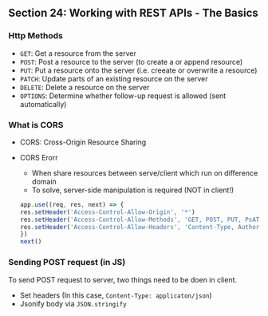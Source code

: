 ## Section 24: Working with REST APIs - The Basics

### Http Methods

- `GET`: Get a resource from the server
- `POST`: Post a resource to the server (to create a or append resource)
- `PUT`: Put a resource onto the server (i.e. creeate or overwrite a resource)
- `PATCH`: Update parts of an existing resource on the server
- `DELETE`: Delete a resource on the server
- `OPTIONS`: Determine whether follow-up request is allowed (sent automatically)

### What is CORS

- CORS: Cross-Origin Resource Sharing
- CORS Erorr
  - When share resources between serve/client which run on difference domain
  - To solve, server-side manipulation is required (NOT in client!)

  ```javascript
  app.use((req, res, next) => {
  res.setHeader('Access-Control-Allow-Origin', '*')
  res.setHeader('Access-Control-Allow-Methods', 'GET, POST, PUT, PsATCH, DELETE')
  res.setHeader('Access-Control-Allow-Headers', 'Content-Type, Authorization')
  })
  next()
  ```

### Sending POST request (in JS)

To send POST request to server, two things need to be doen in client.

- Set headers (In this case, `Content-Type: applicaton/json`)
- Jsonify body via `JSON.stringify`
